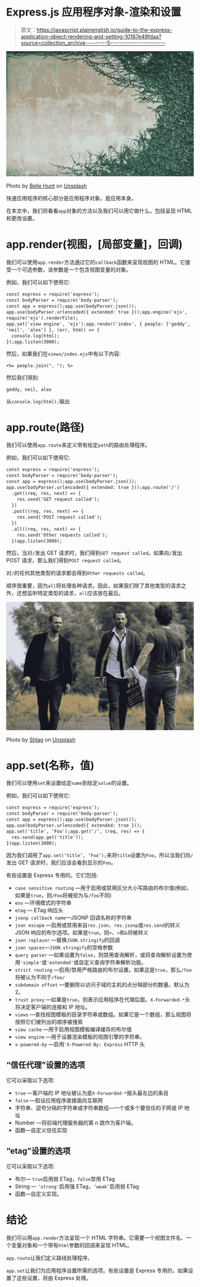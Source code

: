 # Express.js 应用程序对象-渲染和设置

> 原文：<https://javascript.plainenglish.io/guide-to-the-express-application-object-rendering-and-setting-10187e49fdaa?source=collection_archive---------5----------------------->

![](img/360204f517a26f5c3d980952660d3014.png)

Photo by [Belle Hunt](https://unsplash.com/@bellehunt?utm_source=medium&utm_medium=referral) on [Unsplash](https://unsplash.com?utm_source=medium&utm_medium=referral)

快速应用程序的核心部分是应用程序对象。是应用本身。

在本文中，我们将看看`app`对象的方法以及我们可以用它做什么，包括呈现 HTML 和更改设置。

# app.render(视图，[局部变量]，回调)

我们可以使用`app.render`方法通过它的`callback`函数来呈现视图的 HTML。它接受一个可选参数，该参数是一个包含视图变量的对象。

例如，我们可以如下使用它:

```
const express = require('express');
const bodyParser = require('body-parser');
const app = express();app.use(bodyParser.json());
app.use(bodyParser.urlencoded({ extended: true }));app.engine('ejs', require('ejs').renderFile);
app.set('view engine', 'ejs');app.render('index', { people: ['geddy', 'neil', 'alex'] }, (err, html) => {
  console.log(html);
});app.listen(3000);
```

然后，如果我们在`views/index.ejs`中有以下内容:

```
<%= people.join(", "); %>
```

然后我们得到:

```
geddy, neil, alex
```

从`console.log(html);`输出

# app.route(路径)

我们可以使用`app.route`来定义带有给定`path`的路由处理程序。

例如，我们可以如下使用它:

```
const express = require('express');
const bodyParser = require('body-parser');
const app = express();app.use(bodyParser.json());
app.use(bodyParser.urlencoded({ extended: true }));app.route('/')
  .get((req, res, next) => {
    res.send('GET request called');
  })
  .post((req, res, next) => {
    res.send('POST request called');
  })
  .all((req, res, next) => {
    res.send('Other requests called');
  })app.listen(3000);
```

然后，当对`/`发出 GET 请求时，我们得到`GET request called`。如果向`/`发出 POST 请求，那么我们得到`POST request called`。

对`/`的任何其他类型的请求都会得到`Other requests called`。

顺序很重要，因为`all`将处理各种请求。因此，如果我们除了其他类型的请求之外，还想监听特定类型的请求，`all`应该放在最后。

![](img/92abd89a5acd79908fa6c58336340d78.png)

Photo by [Shlag](https://unsplash.com/@shlagance?utm_source=medium&utm_medium=referral) on [Unsplash](https://unsplash.com?utm_source=medium&utm_medium=referral)

# app.set(名称，值)

我们可以使用`set`来设置给定`name`到给定`value`的设置。

例如，我们可以如下使用它:

```
const express = require('express');
const bodyParser = require('body-parser');
const app = express();app.use(bodyParser.json());
app.use(bodyParser.urlencoded({ extended: true }));
app.set('title', 'Foo');app.get('/', (req, res) => {
  res.send(app.get('title'));
})app.listen(3000);
```

因为我们调用了`app.set(‘title’, ‘Foo’);`来将`title`设置为`Foo`，所以当我们向`/`发出 GET 请求时，我们应该会看到显示的`Foo`。

有些设置是 Express 专用的。它们包括:

*   `case sensitive routing` —用于启用或禁用区分大小写路由的布尔值(例如，如果是`true`，则`/Foo`将被视为与`/foo`不同)
*   `env` —环境模式的字符串
*   `etag` — ETag 响应头
*   `jsonp callback name`—JSONP 回调名称的字符串
*   `json escape` —启用或禁用来自`res.json`、`res.jsonp`或`res.send`的转义 JSON 响应的布尔选项。如果是`true`，则`<`、`>`和`&`将被转义
*   `json replacer` —替换`JSON.stringify`的回调
*   `json spaces`—`JSON.stringify`的空格参数
*   `query parser` —如果设置为`false`，则禁用查询解析，或将查询解析设置为使用`'simple'`或`'extended'`或自定义查询字符串解析功能。
*   `strict routing` —启用/禁用严格路由的布尔设置。如果这是`true`，那么`/foo`将被认为不同于`/foo/`
*   `subdomain offset` —要删除以访问子域的主机的点分隔部分的数量。默认为 2。
*   `trust proxy` —如果是`true`，则表示应用程序在代理后面。`X-Forwarded-*`头将决定客户端的连接和 IP 地址。
*   `views` —查找视图模板的目录字符串或数组。如果它是一个数组，那么视图将按照它们被列出的顺序被搜索
*   `view cache` —用于启用视图模板编译缓存的布尔值
*   `view engine` —用于设置渲染模板的视图引擎的字符串。
*   `x-powered-by` —启用`'X-Powered-By: Express` HTTP 头

## “信任代理”设置的选项

它可以采取以下选项:

*   `true` —客户端的 IP 地址被认为是`X-Forwarded-*`报头最左边的条目
*   `false` —假设应用程序直接面向互联网
*   字符串、逗号分隔的字符串或字符串数组—一个或多个要信任的子网或 IP 地址
*   Number —将前端代理服务器的第 n 跳作为客户端。
*   函数—自定义信任实现

## “etag”设置的选项

它可以采取以下选项:

*   布尔— `true`启用弱 ETag，`false`禁用 ETag
*   String — `'strong'`启用强 ETag，`‘weak’`启用弱 ETag
*   函数—自定义实现。

# 结论

我们可以用`app.render`方法呈现一个 HTML 字符串。它需要一个视图文件名、一个变量对象和一个带有`html`参数的回调来呈现 HTML。

`app.route`让我们定义路线处理程序。

`app.set`让我们为应用程序设置所需的选项。有些设置是 Express 专用的，如果设置了这些设置，将由 Express 处理。